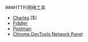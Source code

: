 ###HTTP/网络工具

* [Charles](http://www.charlesproxy.com/) [$]
* [Fiddler](http://www.telerik.com/fiddler)
* [Postman](https://www.getpostman.com/)
* [Chrome DevTools Network Panel](https://developers.google.com/web/tools/chrome-devtools/profile/network-performance/resource-loading)
